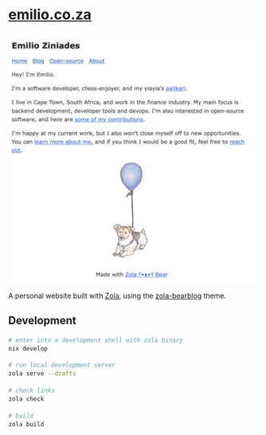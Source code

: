 # [emilio.co.za](https://emilio.co.za)

![Demo Screenshot](./.github/assets/screenshot.png)

A personal website built with [Zola](https://getzola.org), using the [zola-bearblog](https://codeberg.org/alanpearce/zola-bearblog/) theme.

## Development

```bash
# enter into a development shell with zola binary
nix develop

# run local development server
zola serve --drafts

# check links
zola check

# build
zola build
```
